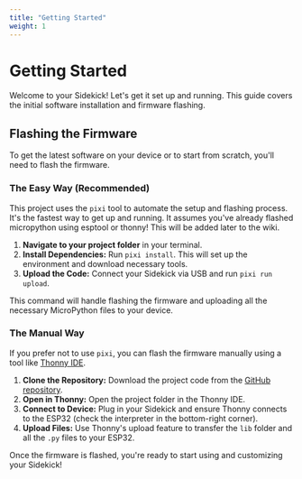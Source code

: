 ```yaml
---
title: "Getting Started"
weight: 1
---
```


# Getting Started

Welcome to your Sidekick! Let's get it set up and running. This guide covers the initial software installation and firmware flashing.

## Flashing the Firmware

To get the latest software on your device or to start from scratch, you'll need to flash the firmware.

### The Easy Way (Recommended)

This project uses the `pixi` tool to automate the setup and flashing process. It's the fastest way to get up and running. It assumes you've already flashed micropython using esptool or thonny! This will be added later to the wiki. 

1.  **Navigate to your project folder** in your terminal.
2.  **Install Dependencies:** Run `pixi install`. This will set up the environment and download necessary tools.
3.  **Upload the Code:** Connect your Sidekick via USB and run `pixi run upload`.

This command will handle flashing the firmware and uploading all the necessary MicroPython files to your device.

### The Manual Way

If you prefer not to use `pixi`, you can flash the firmware manually using a tool like [Thonny IDE](https://thonny.org/).

1.  **Clone the Repository:** Download the project code from the [GitHub repository](https://github.com/meetsidekick/code).
2.  **Open in Thonny:** Open the project folder in the Thonny IDE.
3.  **Connect to Device:** Plug in your Sidekick and ensure Thonny connects to the ESP32 (check the interpreter in the bottom-right corner).
4.  **Upload Files:** Use Thonny's upload feature to transfer the `lib` folder and all the `.py` files to your ESP32.

Once the firmware is flashed, you're ready to start using and customizing your Sidekick!